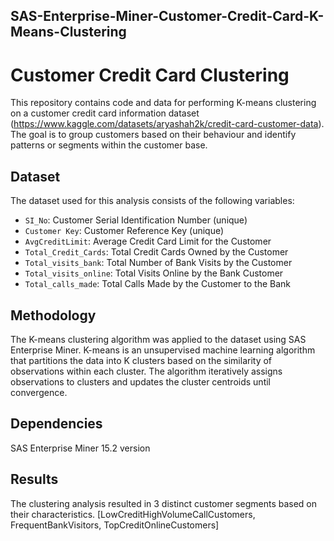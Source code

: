 ## SAS-Enterprise-Miner-Customer-Credit-Card-K-Means-Clustering

# Customer Credit Card Clustering

This repository contains code and data for performing K-means clustering on a customer credit card information dataset (https://www.kaggle.com/datasets/aryashah2k/credit-card-customer-data). The goal is to group customers based on their behaviour and identify patterns or segments within the customer base.

## Dataset

The dataset used for this analysis consists of the following variables:

- `SI_No`: Customer Serial Identification Number (unique)
- `Customer Key`: Customer Reference Key (unique)
- `AvgCreditLimit`: Average Credit Card Limit for the Customer
- `Total_Credit_Cards`: Total Credit Cards Owned by the Customer
- `Total_visits_bank`: Total Number of Bank Visits by the Customer
- `Total_visits_online`: Total Visits Online by the Bank Customer
- `Total_calls_made`: Total Calls Made by the Customer to the Bank

## Methodology

The K-means clustering algorithm was applied to the dataset using SAS Enterprise Miner. K-means is an unsupervised machine learning algorithm that partitions the data into K clusters based on the similarity of observations within each cluster. The algorithm iteratively assigns observations to clusters and updates the cluster centroids until convergence.

## Dependencies

SAS Enterprise Miner 15.2 version


## Results

The clustering analysis resulted in 3 distinct customer segments based on their characteristics. [LowCreditHighVolumeCallCustomers, FrequentBankVisitors, TopCreditOnlineCustomers]


